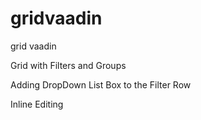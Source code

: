 # gridvaadin
grid vaadin

Grid with Filters and Groups

Adding DropDown List Box to the Filter Row

Inline Editing
